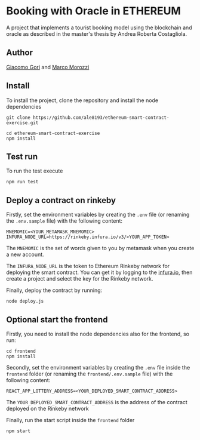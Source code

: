 # Booking with Oracle in ETHEREUM
A project that implements a tourist booking model using the blockchain and oracle as described in the master's thesis by Andrea Roberta Costagliola.

## Author
[Giacomo Gori](https://github.com/beawareoftheg) and [Marco Morozzi](https://github.com/marcoleino)

## Install 

To install the project, clone the repository and install the node dependencies

```
git clone https://github.com/ale8193/ethereum-smart-contract-exercise.git

cd ethereum-smart-contract-exercise
npm install
```

## Test run

To run the test execute

```
npm run test
```

## Deploy a contract on rinkeby

Firstly, set the environment variables by creating the `.env` file (or renaming the `.env.sample` file) with the following content:

```
MNEMOMIC=<YOUR_METAMASK_MNEMOMIC>
INFURA_NODE_URL=https://rinkeby.infura.io/v3/<YOUR_APP_TOKEN>
```

The ``MNEMOMIC`` is the set of words given to you by metamask when you create a new account.

The ``INFURA_NODE_URL`` is the token to Ethereum Rinkeby network for deploying the smart contract. 
You can get it by logging to the [infura.io](https://infura.io/), then create a project and select the key for the Rinkeby network.

Finally, deploy the contract by running:

```
node deploy.js
``` 

## Optional start the frontend

Firstly, you need to install the node dependencies also for the frontend, so run:

```
cd frontend
npm install
```

Secondly, set the environment variables by creating the `.env` file inside the `frontend` folder (or renaming the `frontend/.env.sample` file) with the following content:

```
REACT_APP_LOTTERY_ADDRESS=<YOUR_DEPLOYED_SMART_CONTRACT_ADDRESS>
```

The ``YOUR_DEPLOYED_SMART_CONTRACT_ADDRESS`` is the address of the contract deployed on the Rinkeby network

Finally, run the start script inside the ``frontend`` folder

```
npm start
```

